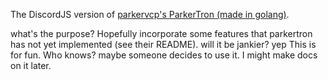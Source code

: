 The DiscordJS version of [parkervcp's ParkerTron (made in golang)](https://github.com/parkervcp/parkertron).

what's the purpose?
Hopefully incorporate some features that parkertron has not yet implemented (see their README).
will it be jankier? yep
This is for fun. Who knows? maybe someone decides to use it.
I might make docs on it later.